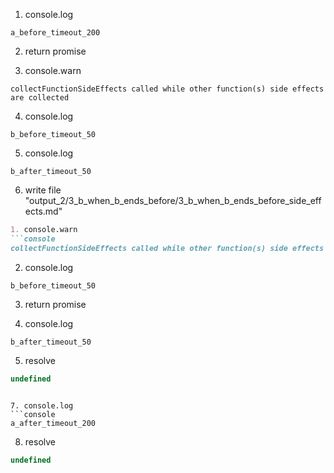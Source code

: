 1. console.log
```console
a_before_timeout_200
```

2. return promise

3. console.warn
```console
collectFunctionSideEffects called while other function(s) side effects are collected
```

4. console.log
```console
b_before_timeout_50
```

5. console.log
```console
b_after_timeout_50
```

6. write file "output_2/3_b_when_b_ends_before/3_b_when_b_ends_before_side_effects.md"
```md
1. console.warn
```console
collectFunctionSideEffects called while other function(s) side effects are collected
```

2. console.log
```console
b_before_timeout_50
```

3. return promise

4. console.log
```console
b_after_timeout_50
```

5. resolve
```js
undefined
```
```

7. console.log
```console
a_after_timeout_200
```

8. resolve
```js
undefined
```